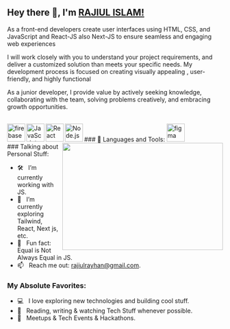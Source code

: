 ## Hey there 👋, I'm [RAJIUL ISLAM!](https://github.com/iampavangandhi/)
<p>As a front-end developers create user interfaces using HTML, CSS, and JavaScript and React-JS also Next-JS to ensure seamless and engaging web experiences</p>
<p>I will work closely with you to understand your project requirements, and deliver a customized solution than meets your specific needs. My development process is focused on creating visually appealing , user-friendly, and highly functional</p>
<p>As a junior developer, I provide value by actively seeking knowledge, collaborating with the team, solving problems creatively, and embracing growth opportunities. </p>
<p></p>
<br>
### 🔨 Languages and Tools:
<a href="https://firebase.google.com/" target="_blank"> <img align="left" src="https://raw.githubusercontent.com/rahul-jha98/github_readme_icons/main/language_and_tools/square/firebase/firebase.svg" alt="firebase" height ="42px"/> </a>
<a href="https://developer.mozilla.org/en-US/docs/Web/JavaScript" target="_blank"> <img align="left" alt="JavaScript" height ="42px"  src="https://raw.githubusercontent.com/rahul-jha98/github_readme_icons/main/language_and_tools/square/javascript/javascript.svg"> </a>
<a href="https://reactjs.org/" target="_blank"> <img align="left" alt="React" height ="42px" src="https://raw.githubusercontent.com/rahul-jha98/github_readme_icons/main/language_and_tools/square/react/react.svg"></a>
<a href="https://nodejs.org" target="_blank"><img align="left" alt="Node.js" height ="42px" src="https://raw.githubusercontent.com/rahul-jha98/github_readme_icons/main/language_and_tools/square/node/node.svg"></a>
<a href="https://www.figma.com/" target="_blank"> <img src="https://raw.githubusercontent.com/rahul-jha98/github_readme_icons/main/language_and_tools/square/figma/figma.svg" alt="figma" height='42px'/> </a>
<br>
<img align="right" height="250" width="375" alt="" src="https://raw.githubusercontent.com/iampavangandhi/iampavangandhi/master/gifs/coder.gif" />
### Talking about Personal Stuff:

- 🛠 &nbsp; I’m currently working with JS.
- 🚀 &nbsp; I’m currently exploring Tailwind, React, Next js, etc. 
- 👾 &nbsp; Fun fact: Equal is Not Always Equal in JS.
- 📫 &nbsp; Reach me out: rajiulrayhan@gmail.com.

### My Absolute Favorites:

- 💻 &nbsp; I love exploring new technologies and building cool stuff.
- 📰 &nbsp; Reading, writing & watching Tech Stuff whenever possible.
- 🍕 &nbsp; Meetups & Tech Events & Hackathons.
